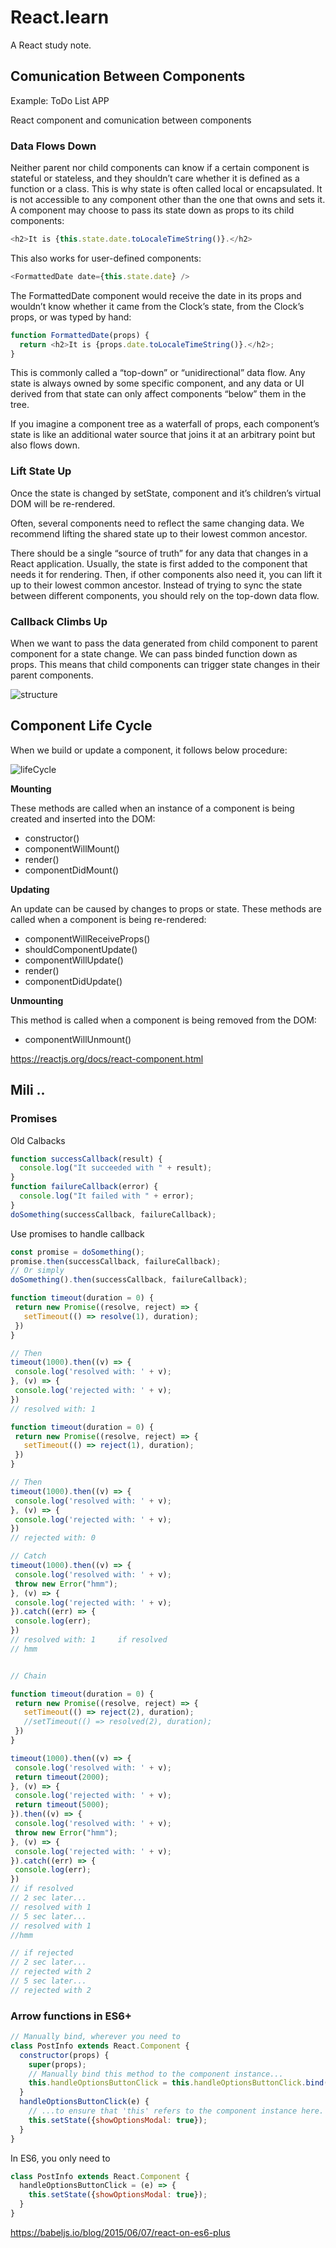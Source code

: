 # React.learn

A React study note.

## Comunication Between Components

Example: ToDo List APP

React component and comunication between components

### Data Flows Down
Neither parent nor child components can know if a certain component is stateful or stateless, and they shouldn’t care whether it is defined as a function or a class. This is why state is often called local or encapsulated. It is not accessible to any component other than the one that owns and sets it. A component may choose to pass its state down as props to its child components:

```javascript
<h2>It is {this.state.date.toLocaleTimeString()}.</h2>
```

This also works for user-defined components:
```javascript
<FormattedDate date={this.state.date} />
```

The FormattedDate component would receive the date in its props and wouldn’t know whether it came from the Clock’s state, from the Clock’s props, or was typed by hand:

```javascript
function FormattedDate(props) {
  return <h2>It is {props.date.toLocaleTimeString()}.</h2>;
}
```

This is commonly called a “top-down” or “unidirectional” data flow. Any state is always owned by some specific component, and any data or UI derived from that state can only affect components “below” them in the tree. 

If you imagine a component tree as a waterfall of props, each component’s state is like an additional water source that joins it at an arbitrary point but also flows down.

### Lift State Up
Once the state is changed by setState, component and it’s children’s virtual DOM will be re-rendered.

Often, several components need to reflect the same changing data. We recommend lifting the shared state up to their lowest common ancestor. 

There should be a single “source of truth” for any data that changes in a React application. Usually, the state is first added to the component that needs it for rendering. Then, if other components also need it, you can lift it up to their lowest common ancestor. Instead of trying to sync the state between different components, you should rely on the top-down data flow.

### Callback Climbs Up
When we want to pass the data generated from child component to parent component for a state change. We can pass binded function down as props. This means that child components can trigger state changes in their parent components.

![structure](https://github.com/shuaizhang621/React.learn/raw/master/TodoList/WechatIMG51.jpeg)

## Component Life Cycle

When we build or update a component, it follows below procedure:

![lifeCycle](https://pbs.twimg.com/media/CbSfWgQW8AQSDJF.png:large)

**Mounting**

These methods are called when an instance of a component is being created and inserted into the DOM:
+ constructor()
+ componentWillMount()
+ render()
+ componentDidMount()

**Updating**

An update can be caused by changes to props or state. These methods are called when a component is being re-rendered:
+ componentWillReceiveProps()
+ shouldComponentUpdate()
+ componentWillUpdate()
+ render()
+ componentDidUpdate()

**Unmounting**

This method is called when a component is being removed from the DOM:
+ componentWillUnmount()

https://reactjs.org/docs/react-component.html

## Mili ..

### Promises

Old Calbacks
```JavaScript
function successCallback(result) {
  console.log("It succeeded with " + result);
}
function failureCallback(error) {
  console.log("It failed with " + error);
}
doSomething(successCallback, failureCallback);
```

Use promises to handle callback
```JavaScript
const promise = doSomething();
promise.then(successCallback, failureCallback);
// Or simply
doSomething().then(successCallback, failureCallback);
```

```JavaScript
function timeout(duration = 0) {
 return new Promise((resolve, reject) => {
   setTimeout(() => resolve(1), duration);
 })
}

// Then
timeout(1000).then((v) => {
 console.log('resolved with: ' + v);
}, (v) => {
 console.log('rejected with: ' + v);
})
// resolved with: 1

function timeout(duration = 0) {
 return new Promise((resolve, reject) => {
   setTimeout(() => reject(1), duration);
 })
}

// Then
timeout(1000).then((v) => {
 console.log('resolved with: ' + v);
}, (v) => {
 console.log('rejected with: ' + v);
})
// rejected with: 0

// Catch
timeout(1000).then((v) => {
 console.log('resolved with: ' + v);
 throw new Error("hmm");
}, (v) => {
 console.log('rejected with: ' + v);
}).catch((err) => {
 console.log(err);
})
// resolved with: 1     if resolved
// hmm


// Chain

function timeout(duration = 0) {
 return new Promise((resolve, reject) => {
   setTimeout(() => reject(2), duration);
   //setTimeout(() => resolved(2), duration);
 })
}

timeout(1000).then((v) => {
 console.log('resolved with: ' + v);
 return timeout(2000);
}, (v) => {
 console.log('rejected with: ' + v);
 return timeout(5000);
}).then((v) => {
 console.log('resolved with: ' + v);
 throw new Error("hmm");
}, (v) => {
 console.log('rejected with: ' + v);
}).catch((err) => {
 console.log(err);
})
// if resolved
// 2 sec later...
// resolved with 1
// 5 sec later...
// resolved with 1
//hmm

// if rejected
// 2 sec later...
// rejected with 2
// 5 sec later...
// rejected with 2
```
### Arrow functions in ES6+
```Javascript
// Manually bind, wherever you need to
class PostInfo extends React.Component {
  constructor(props) {
    super(props);
    // Manually bind this method to the component instance...
    this.handleOptionsButtonClick = this.handleOptionsButtonClick.bind(this);
  }
  handleOptionsButtonClick(e) {
    // ...to ensure that 'this' refers to the component instance here.
    this.setState({showOptionsModal: true});
  }
}
```
In ES6, you only need to
```JavaScript
class PostInfo extends React.Component {
  handleOptionsButtonClick = (e) => {
    this.setState({showOptionsModal: true});
  }
}
```
https://babeljs.io/blog/2015/06/07/react-on-es6-plus
